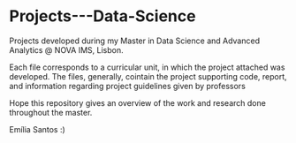 # Projects---Data-Science
Projects developed during my Master in Data Science and Advanced Analytics @ NOVA IMS, Lisbon.

Each file corresponds to a curricular unit, in which the project attached was developed. The files, generally, cointain the project supporting code, report, and information regarding project guidelines given by professors

Hope this repository gives an overview of the work and research done throughout the master.

Emília Santos :)
